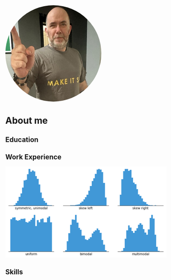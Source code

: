 <img src="assets/image.png" alt="Description of image" style="border-radius: 50%; width: 300px; height: 300px;">

# About me

## Education

## Work Experience
![Histogram](assets/histogram-example-2.png)

## Skills
